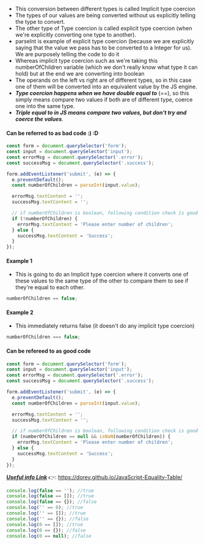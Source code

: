- This conversion between different types is called Implicit type coercion
- The types of our values are being converted without us explicitly telling the type to convert.
- The other type of Type coercion is called explicit type coercion (when we're explicitly converting one type to another).
- parseInt is example of explicit type coercion (because we are explicitly saying that the value we pass has to be converted to a Integer for us). We are purposely telling the code to do it
- Whereas implicit type coercion such as we're taking this numberOfChildren variable (which we don't really know what type it can hold) but at the end we are converting into boolean
- The operands on the left vs right are of different types, so in this case one of them will be converted into an equivalent value by the JS engine.
- **_Type coercion happens when we have double equal to_** (==), so this simply means compare two values if both are of different type, coerce one into the same type.
- **_Triple equal to in JS means compare two values, but don't try and coerce the values_**.

#### Can be referred to as bad code :) :D

```js
const form = document.querySelector('form');
const input = document.querySelector('input');
const errorMsg = document.querySelector('.error');
const successMsg = document.querySelector('.success');

form.addEventListener('submit', (e) => {
  e.preventDefault();
  const numberOfChildren = parseInt(input.value);

  errorMsg.textContent = '';
  successMsg.textContent = '';

  // if numberOfChildren is boolean, following condition check is good approach
  if (!numberOfChildren) {
    errorMsg.textContent = 'Please enter number of children';
  } else {
    successMsg.textContent = 'Success';
  }
});
```

#### Example 1

- This is going to do an Implicit type coercion where it converts one of these values to the same type of the other to compare them to see if they're equal to each other.

```js
numberOfChildren == false;
```

#### Example 2

- This immediately returns false (it doesn't do any implicit type coercion)

```js
numberOfChildren === false;
```

#### Can be refereed to as good code

```js
const form = document.querySelector('form');
const input = document.querySelector('input');
const errorMsg = document.querySelector('.error');
const successMsg = document.querySelector('.success');

form.addEventListener('submit', (e) => {
  e.preventDefault();
  const numberOfChildren = parseInt(input.value);

  errorMsg.textContent = '';
  successMsg.textContent = '';

  // if numberOfChildren is boolean, following condition check is good approach
  if (numberOfChildren == null && isNaN(numberOfChildren)) {
    errorMsg.textContent = 'Please enter number of children';
  } else {
    successMsg.textContent = 'Success';
  }
});
```

<u>**_Useful info Link_**</u> 👉: https://dorey.github.io/JavaScript-Equality-Table/

```js
console.log(false == ''); //true
console.log(false == []); //true
console.log(false == {}); //false
console.log('' == 0); //true
console.log('' == []); //true
console.log('' == {}); //false
console.log(0 == []); //true
console.log(0 == {}); //false
console.log(0 == null); //false
```
